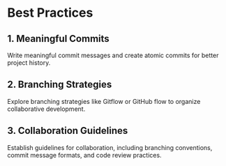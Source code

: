 # Best Practices

## 1. Meaningful Commits

Write meaningful commit messages and create atomic commits for better project history.

## 2. Branching Strategies

Explore branching strategies like Gitflow or GitHub flow to organize collaborative development.

## 3. Collaboration Guidelines

Establish guidelines for collaboration, including branching conventions, commit message formats, and code review practices.
